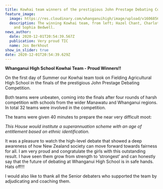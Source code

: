 ```yaml
---
title: Kowhai team winners of the prestigious John Prestage Debating Competition 2020
feature_image:
  image: https://res.cloudinary.com/whanganuihigh/image/upload/v1606856107/News/WINNERS_of_interschool_1.12.20.jpg
  description: The winning Kowhai team, from left; Hazel Chant, Charlotte Hardy
    and Sophia Bedwell.
news_author:
  date: 2020-12-01T20:54:39.567Z
  publication: Very proud TIC
  name: Jos Berkhout
show_in_slider: true
date: 2020-12-01T20:54:39.629Z
---
```

**Whanganui High School Kowhai Team - Proud Winners!!**

On the first day of Summer our Kowhai team took on Fielding Agricultural High School in the finals of the prestigious John Prestage Debating Competition. 

Both teams were unbeaten, coming into the finals after four rounds of harsh competition with schools from the wider Manawatu and Whanganui regions. In total 32 teams were involved in the competition.

The teams were given 40 minutes to prepare the near very difficult moot:

_This House would institute a superannuation scheme with an age of entitlement based on ethnic identification._

It was a pleasure to watch the high-level debate that showed a deep awareness of how New Zealand society can move forward towards fairness for all. I am very proud and congratulate the girls with this outstanding result. I have seen them grow from strength to ‘strongest’ and can honestly say that the future of debating at Whanganui High School is in safe hands. Hats off!!!

I would also like to thank all the Senior debaters who supported the team by adjudicating and coaching them.


